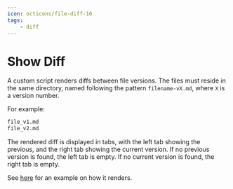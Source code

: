```yaml
---
icon: octicons/file-diff-16
tags:
    - diff
---
```


# Show Diff

A custom script renders diffs between file versions. The files must reside in
the same directory, named following the pattern `filename-vX.md`, where `X` is a
version number.

For example:

```bash
file_v1.md
file_v2.md
```

The rendered diff is displayed in tabs, with the left tab showing the previous,
and the right tab showing the current version. If no previous version is found,
the left tab is empty. If no current version is found, the right tab is empty.

See [here](./file_v1.md) for an example on how it renders.